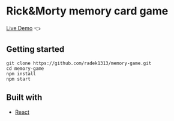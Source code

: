 # Rick&Morty memory card game

[Live Demo](https://radek1313.github.io/memory-card/) :point_left:

## Getting started

```
git clone https://github.com/radek1313/memory-game.git
cd memory-game
npm install
npm start
```

## Built with

- [React](https://reactjs.org/)
